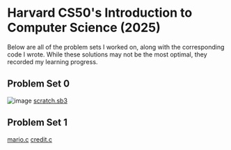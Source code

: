 # Harvard CS50's Introduction to Computer Science (2025)
Below are all of the problem sets I worked on, along with the corresponding code I wrote. While these solutions may not be the most optimal, they recorded my learning progress.
## Problem Set 0
![image]()
[scratch.sb3](https://scratch.mit.edu/projects/1134595594/)
## Problem Set 1
[mario.c](https://github.com/faitinchan/CS50x/blob/main/Problem_Set_1/mario.c)
[credit.c](https://github.com/faitinchan/CS50x/blob/main/Problem_Set_1/credit.c)
